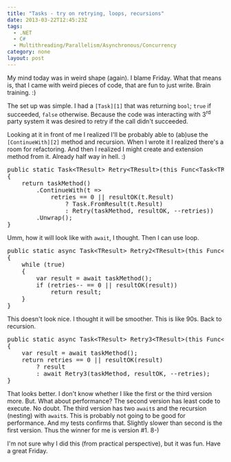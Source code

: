 ```yaml
---
title: "Tasks - try on retrying, loops, recursions"
date: 2013-03-22T12:45:23Z
tags:
  - .NET
  - C#
  - Multithreading/Parallelism/Asynchronous/Concurrency
category: none
layout: post
---
```

My mind today was in weird shape (again). I blame Friday. What that means is, that I came with weird pieces of code, that are fun to just write. Brain training. :)

<!-- excerpt -->

The set up was simple. I had a `[Task][1]` that was returning `bool`; `true` if succeeded, `false` otherwise. Because the code was interacting with 3<sup>rd</sup> party system it was desired to retry if the call didn't succeeded.

Looking at it in front of me I realized I'll be probably able to (ab)use the `[ContinueWith][2]` method and recursion. When I wrote it I realized there's a room for refactoring. And then I realized I might create and extension method from it. Already half way in hell. :)

<pre class="brush:csharp">
public static Task&lt;TResult&gt; Retry&lt;TResult&gt;(this Func&lt;Task&lt;TResult&gt;&gt; taskMethod, Func&lt;TResult, bool&gt; resultOK, int retries)
{
	return taskMethod()
		.ContinueWith(t =&gt;
			retries == 0 || resultOK(t.Result)
				? Task.FromResult(t.Result)
				: Retry(taskMethod, resultOK, --retries))
		.Unwrap();
}
</pre>

Umm, how it will look like with `await`, I thought. Then I can use loop.

<pre class="brush:csharp">
public static async Task&lt;TResult&gt; Retry2&lt;TResult&gt;(this Func&lt;Task&lt;TResult&gt;&gt; taskMethod, Func&lt;TResult, bool&gt; resultOK, int retries)
{
	while (true)
	{
		var result = await taskMethod();
		if (retries-- == 0 || resultOK(result))
			return result;
	}
}
</pre>

This doesn't look nice. I thought it will be smoother. This is like 90s. Back to recursion.

<pre class="brush:csharp">
public static async Task&lt;TResult&gt; Retry3&lt;TResult&gt;(this Func&lt;Task&lt;TResult&gt;&gt; taskMethod, Func&lt;TResult, bool&gt; resultOK, int retries)
{
	var result = await taskMethod();
	return retries == 0 || resultOK(result)
		? result
		: await Retry3(taskMethod, resultOK, --retries);
}
</pre>

That looks better. I don't know whether I like the first or the third version more. But. What about performance? The second version has least code to execute. No doubt. The third version has two `await`s and the recursion (nesting) with `await`s. This is probably not going to be good for performance. And my tests confirms that. Slightly slower than second is the first version. Thus the winner for me is version #1. 8-)

I'm not sure why I did this (from practical perspective), but it was fun. Have a great Friday.

[1]: http://msdn.microsoft.com/en-us/library/system.threading.tasks.task.aspx
[2]: http://msdn.microsoft.com/en-us/library/system.threading.tasks.task.continuewith.aspx
